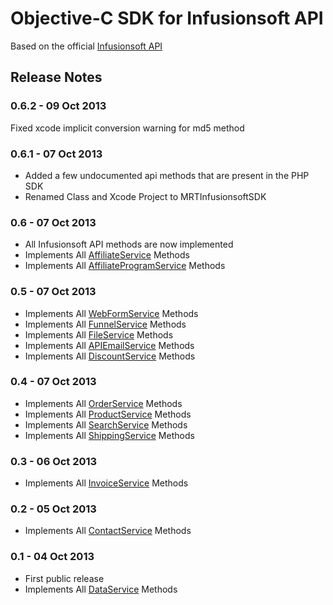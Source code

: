 Objective-C SDK for Infusionsoft API
=========

Based on the official [Infusionsoft API](http://help.infusionsoft.com/api-docs)

Release Notes
--------
### 0.6.2 - 09 Oct 2013
Fixed xcode implicit conversion warning for md5 method

### 0.6.1 - 07 Oct 2013
- Added a few undocumented api methods that are present in the PHP SDK
- Renamed Class and Xcode Project to MRTInfusionsoftSDK

### 0.6 - 07 Oct 2013
- All Infusionsoft API methods are now implemented
- Implements All [AffiliateService](http://help.infusionsoft.com/api-docs/affiliateservice) Methods
- Implements All [AffiliateProgramService](http://help.infusionsoft.com/api-docs/affiliateprogramservice) Methods

### 0.5 - 07 Oct 2013
- Implements All [WebFormService](http://help.infusionsoft.com/api-docs/webformservice) Methods
- Implements All [FunnelService](http://help.infusionsoft.com/api-docs/funnelservice) Methods
- Implements All [FileService](http://help.infusionsoft.com/api-docs/fileservice) Methods
- Implements All [APIEmailService](http://help.infusionsoft.com/api-docs/emailservice) Methods
- Implements All [DiscountService](http://help.infusionsoft.com/api-docs/discountservice) Methods

### 0.4 - 07 Oct 2013
- Implements All [OrderService](http://help.infusionsoft.com/api-docs/orderservice) Methods
- Implements All [ProductService](http://help.infusionsoft.com/api-docs/productservice) Methods
- Implements All [SearchService](http://help.infusionsoft.com/api-docs/searchservice) Methods
- Implements All [ShippingService](http://help.infusionsoft.com/api-docs/shippingservice) Methods

### 0.3 - 06 Oct 2013
- Implements All [InvoiceService](http://help.infusionsoft.com/api-docs/invoiceservice) Methods

### 0.2 - 05 Oct 2013
- Implements All [ContactService](http://help.infusionsoft.com/api-docs/contactservice) Methods

### 0.1 - 04 Oct 2013
- First public release
- Implements All [DataService](http://help.infusionsoft.com/api-docs/dataservice) Methods


